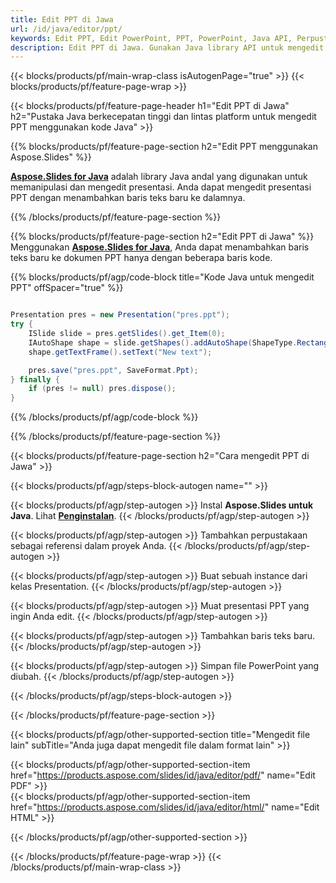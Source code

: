 ```yaml
---
title: Edit PPT di Jawa
url: /id/java/editor/ppt/
keywords: Edit PPT, Edit PowerPoint, PPT, PowerPoint, Java API, Perpustakaan Java
description: Edit PPT di Jawa. Gunakan Java library API untuk mengedit presentasi PowerPoint
---
```


{{< blocks/products/pf/main-wrap-class isAutogenPage="true" >}}
{{< blocks/products/pf/feature-page-wrap >}}

{{< blocks/products/pf/feature-page-header h1="Edit PPT di Jawa" h2="Pustaka Java berkecepatan tinggi dan lintas platform untuk mengedit PPT menggunakan kode Java" >}}

{{% blocks/products/pf/feature-page-section h2="Edit PPT menggunakan Aspose.Slides" %}}

[**Aspose.Slides for Java**](https://products.aspose.com/slides/id/java/) adalah library Java andal yang digunakan untuk memanipulasi dan mengedit presentasi. Anda dapat mengedit presentasi PPT dengan menambahkan baris teks baru ke dalamnya. 

{{% /blocks/products/pf/feature-page-section %}}




{{% blocks/products/pf/feature-page-section  h2="Edit PPT di Jawa" %}}
Menggunakan [**Aspose.Slides for Java**](https://products.aspose.com/slides/id/java/), Anda dapat menambahkan baris teks baru ke dokumen PPT hanya dengan beberapa baris kode.

{{% blocks/products/pf/agp/code-block title="Kode Java untuk mengedit PPT" offSpacer="true" %}}
```java

Presentation pres = new Presentation("pres.ppt");
try {
    ISlide slide = pres.getSlides().get_Item(0);
    IAutoShape shape = slide.getShapes().addAutoShape(ShapeType.Rectangle, 10, 10, 100, 50);
    shape.getTextFrame().setText("New text");

    pres.save("pres.ppt", SaveFormat.Ppt);
} finally {
    if (pres != null) pres.dispose();
}
```
{{% /blocks/products/pf/agp/code-block %}}

{{% /blocks/products/pf/feature-page-section %}}




{{< blocks/products/pf/feature-page-section  h2="Cara mengedit PPT di Jawa" >}}


{{< blocks/products/pf/agp/steps-block-autogen name="" >}}


{{< blocks/products/pf/agp/step-autogen >}}
Instal **Aspose.Slides untuk Java**. Lihat [**Penginstalan**](https://docs.aspose.com/slides/java/installation/).
{{< /blocks/products/pf/agp/step-autogen >}}

{{< blocks/products/pf/agp/step-autogen >}}
Tambahkan perpustakaan sebagai referensi dalam proyek Anda.
{{< /blocks/products/pf/agp/step-autogen >}}

{{< blocks/products/pf/agp/step-autogen >}}
Buat sebuah instance dari kelas Presentation.
{{< /blocks/products/pf/agp/step-autogen >}}

{{< blocks/products/pf/agp/step-autogen >}}
Muat presentasi PPT yang ingin Anda edit.
{{< /blocks/products/pf/agp/step-autogen >}}

{{< blocks/products/pf/agp/step-autogen >}}
Tambahkan baris teks baru.
{{< /blocks/products/pf/agp/step-autogen >}}

{{< blocks/products/pf/agp/step-autogen >}}
Simpan file PowerPoint yang diubah.
{{< /blocks/products/pf/agp/step-autogen >}}


{{< /blocks/products/pf/agp/steps-block-autogen >}}


{{< /blocks/products/pf/feature-page-section >}}




{{< blocks/products/pf/agp/other-supported-section title="Mengedit file lain" subTitle="Anda juga dapat mengedit file dalam format lain" >}}

{{< blocks/products/pf/agp/other-supported-section-item href="https://products.aspose.com/slides/id/java/editor/pdf/" name="Edit PDF" >}}    
{{< blocks/products/pf/agp/other-supported-section-item href="https://products.aspose.com/slides/id/java/editor/html/" name="Edit HTML" >}}  



{{< /blocks/products/pf/agp/other-supported-section >}}

{{< /blocks/products/pf/feature-page-wrap >}}
{{< /blocks/products/pf/main-wrap-class >}}